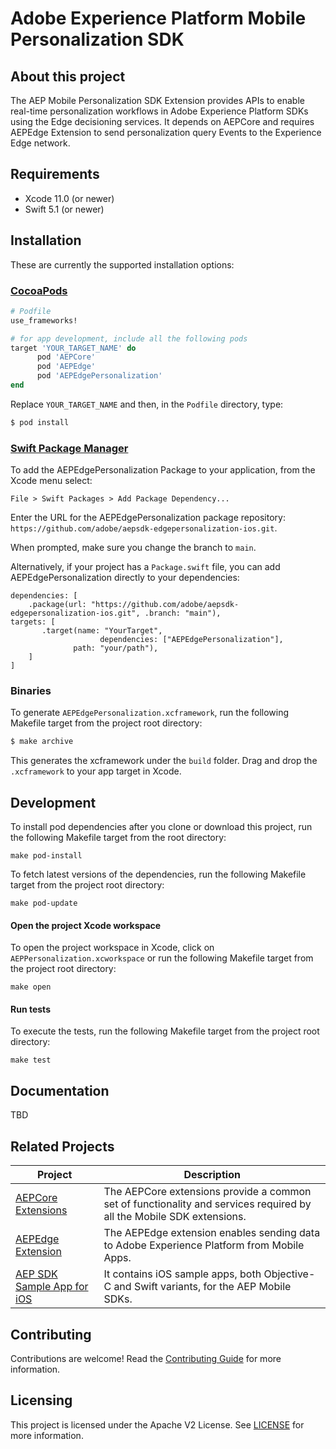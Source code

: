 # Adobe Experience Platform Mobile Personalization SDK

## About this project

The AEP Mobile Personalization SDK Extension provides APIs to enable real-time personalization workflows in Adobe Experience Platform SDKs using the Edge decisioning services. It depends on AEPCore and requires AEPEdge Extension to send personalization query Events to the Experience Edge network.

## Requirements
- Xcode 11.0 (or newer)
- Swift 5.1 (or newer)

## Installation

These are currently the supported installation options:

### [CocoaPods](https://guides.cocoapods.org/using/using-cocoapods.html)

```ruby
# Podfile
use_frameworks!

# for app development, include all the following pods
target 'YOUR_TARGET_NAME' do
      pod 'AEPCore'
      pod 'AEPEdge'
      pod 'AEPEdgePersonalization'
end
```

Replace `YOUR_TARGET_NAME` and then, in the `Podfile` directory, type:

```ruby
$ pod install
```

### [Swift Package Manager](https://github.com/apple/swift-package-manager)

To add the AEPEdgePersonalization Package to your application, from the Xcode menu select:

`File > Swift Packages > Add Package Dependency...`

Enter the URL for the AEPEdgePersonalization package repository: `https://github.com/adobe/aepsdk-edgepersonalization-ios.git`.

When prompted, make sure you change the branch to `main`.

Alternatively, if your project has a `Package.swift` file, you can add AEPEdgePersonalization directly to your dependencies:

```
dependencies: [
    .package(url: "https://github.com/adobe/aepsdk-edgepersonalization-ios.git", .branch: "main"),
targets: [
       .target(name: "YourTarget",
                    dependencies: ["AEPEdgePersonalization"],
              path: "your/path"),
    ]
]
```

### Binaries

To generate `AEPEdgePersonalization.xcframework`, run the following Makefile target from the project root directory:

```ruby
$ make archive
```

This generates the xcframework under the `build` folder. Drag and drop the `.xcframework` to your app target in Xcode.

## Development

To install pod dependencies after you clone or download this project, run the following Makefile target from the root directory:

~~~
make pod-install
~~~

To fetch latest versions of the dependencies, run the following Makefile target from the project root directory:

~~~
make pod-update
~~~

#### Open the project Xcode workspace
To open the project workspace in Xcode, click on `AEPPersonalization.xcworkspace` or run the following Makefile target from the project root directory:

~~~
make open
~~~

#### Run tests

To execute the tests, run the following Makefile target from the project root directory:

~~~
make test
~~~

## Documentation
TBD

## Related Projects

| Project                                                      | Description                                                  |
| ------------------------------------------------------------ | ------------------------------------------------------------ |
| [AEPCore Extensions](https://github.com/adobe/aepsdk-core-ios) | The AEPCore extensions provide a common set of functionality and services required by all the Mobile SDK extensions. |
| [AEPEdge Extension](https://github.com/adobe/aepsdk-edge-ios) | The AEPEdge extension enables sending data to Adobe Experience Platform from Mobile Apps. | 
| [AEP SDK Sample App for iOS](https://github.com/adobe/aepsdk-sample-app-ios) | It contains iOS sample apps, both Objective-C and Swift variants, for the AEP Mobile SDKs. |

## Contributing

Contributions are welcome! Read the [Contributing Guide](./.github/CONTRIBUTING.md) for more information.

## Licensing

This project is licensed under the Apache V2 License. See [LICENSE](LICENSE) for more information.

